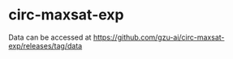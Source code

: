 # circ-maxsat-exp
Data can be accessed at https://github.com/gzu-ai/circ-maxsat-exp/releases/tag/data
